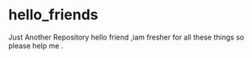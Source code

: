 # hello_friends
Just Another Repository
hello friend ,iam fresher for all these things so please help me .
